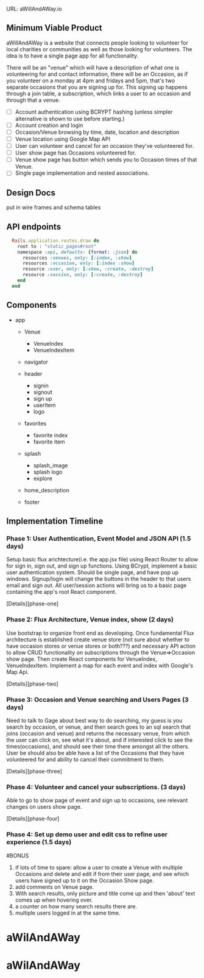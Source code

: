 URL: aWillAndAWay.io

## Minimum Viable Product

aWillAndAWay is a website that connects people looking to volunteer for local charities or communities as well as those looking for volunteers. The idea is to have a single page app for all functionality.

There will be an "venue" which will have a description of what one is volunteering for and contact information, there will be an Occasion, as if you volunteer on a monday at 4pm and fridays and 5pm, that's two separate occasions that you are signing up for. This signing up happens through a join table, a subscription, which links a user to an occasion and through that a venue.


- [ ] Account authentication using BCRYPT hashing (unless simpler alternative is shown to use before starting.)
- [ ] Account creation and login
- [ ] Occasion/Venue browsing by time, date, location and description
- [ ] Venue location using Google Map API
- [ ] User can volunteer and cancel for an occasion they've volunteered for.
- [ ] User show page has Occasions volunteered for.
- [ ] Venue show page has button which sends you to Occasion times of that Venue.
- [ ] Single page implementation and nested associations.

## Design Docs
 put in wire frames and schema tables

## API endpoints
``` ruby
  Rails.application.routes.draw do
    root to : "static_pages#root"
    namespace :api, defaults: {format: :json} do
      resources :venues, only: [:index, :show]
      resources :occasion, only: [:index :show]
      resource :user, only: [:show, :create, :destroy]
      resource :session, only: [:create, :destroy]
    end
  end
```

## Components
  - app  
    - Venue
      - VenueIndex
      - VenueIndexItem
    - navigator

    - header
      - signin
      - signout
      - sign up
      - userItem
      - logo
    - favorites
      - favorite index
      - favorite item
    - splash
      - splash_image
      - splash logo
      - explore
    - home_description
    - footer


## Implementation Timeline


### Phase 1: User Authentication, Event Model and JSON API (1.5 days)
Setup basic flux arichtecture(i.e. the app.jsx file) using React Router to allow for sign in, sign out, and sign up functions.
Using BCrypt, implement a basic user authentication system.
Should be single page, and have pop up windows.
Signup/login will change the buttons in the header to that users email and sign out.  All user/session actions will bring us to a basic page containing the app's root React
component.

[Details][phase-one]


### Phase 2: Flux Architecture, Venue index, show (2 days)
Use bootstrap to organize front end as developing. Once fundamental Flux architecture is established create venue store (not sure about whether to have occasion stores or venue stores or both???) and necessary API action to allow CRUD functionality on subscriptions through the Venue=>Occasion show page. Then create React components for VenueIndex, VenueIndexItem. Implement a map for each event and index with Google's Map Api.

[Details][phase-two]


### Phase 3: Occasion and Venue searching and Users Pages (3 days)
  Need to talk to Gage about best way to do searching, my guess is you search by occasion, or venue, and then search goes to an sql search that joins (occasion and venue) and returns the necessary venue, from which the user can click on, see what it's about, and if interested click to see the times(occasions), and should see their time there amongst all the others. User be should also be able have a list of the Occasions that they have volunteered for and ability to cancel their commitment to them.

[Details][phase-three]

### Phase 4: Volunteer and cancel your subscriptions. (3 days)
  Able to go to show page of event and sign up to occasions, see relevant changes on users show page.

[Details][phase-four]

### Phase 4: Set up demo user and edit css to refine user experience (1.5 days)



#BONUS
  1. if lots of time to spare: allow a user to create a Venue with multiple Occasions and delete and edit if from their user page, and see which users have signed up to it on the Occasion Show page.
  2. add comments on Venue page.
  3. With search results, only picture and title come up and then 'about' text comes up when hovering over.
  4. a counter on how many search results there are.
  5. multiple users logged in at the same time.
# aWilAndAWay
# aWilAndAWay
